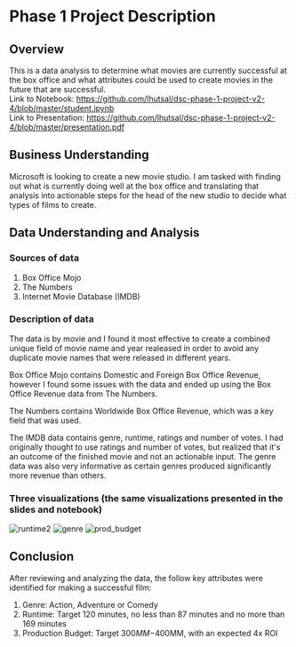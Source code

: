 # Phase 1 Project Description

## Overview
This is a data analysis to determine what movies are currently successful at the box office and what attributes could be used to create movies in the future that are successful.<br>
Link to Notebook: https://github.com/lhutsal/dsc-phase-1-project-v2-4/blob/master/student.ipynb
<br>
Link to Presentation: https://github.com/lhutsal/dsc-phase-1-project-v2-4/blob/master/presentation.pdf

## Business Understanding
Microsoft is looking to create a new movie studio. I am tasked with finding out what is currently doing well at the box office and translating that analysis into actionable steps for the head of the new studio to decide what types of films to create.

## Data Understanding and Analysis
### Sources of data
1. Box Office Mojo
2. The Numbers
3. Internet Movie Database (IMDB)

### Description of data
The data is by movie and I found it most effective to create a combined unique field of movie name and year realeased in order to avoid any duplicate movie names that were released in different years.

Box Office Mojo contains Domestic and Foreign Box Office Revenue, however I found some issues with the data and ended up using the Box Office Revenue data from The Numbers.

The Numbers contains Worldwide Box Office Revenue, which was a key field that was used.

The IMDB data contains genre, runtime, ratings and number of votes. I had originally thought to use ratings and number of votes, but realized that it's an outcome of the finished movie and not an actionable input. The genre data was also very informative as certain genres produced significantly more revenue than others.
  
### Three visualizations (the same visualizations presented in the slides and notebook)
![runtime2](https://github.com/lhutsal/dsc-phase-1-project-v2-4/assets/129410801/90637dcd-398f-4c03-a6ba-32dee45b49dc)
![genre](https://github.com/lhutsal/dsc-phase-1-project-v2-4/assets/129410801/86d43841-b3c0-4599-9cff-494160f01d0d)
![prod_budget](https://github.com/lhutsal/dsc-phase-1-project-v2-4/assets/129410801/779320ac-f021-4d09-8b1f-564bda3acc25)

## Conclusion
After reviewing and analyzing the data, the follow key attributes were identified for making a successful film:
1. Genre: Action, Adventure or Comedy
2. Runtime: Target 120 minutes, no less than 87 minutes and no more than 169 minutes
3. Production Budget: Target $300MM-$400MM, with an expected 4x ROI
